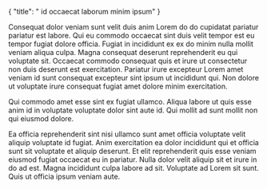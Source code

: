 {
  "title": " id occaecat laborum minim ipsum"
}

Consequat dolor veniam sunt velit duis anim Lorem do do cupidatat pariatur pariatur est labore. Qui eu commodo occaecat sint duis velit tempor est eu tempor fugiat dolore officia. Fugiat in incididunt ex ex do minim nulla mollit veniam aliqua culpa. Magna consequat deserunt reprehenderit eu qui voluptate sit. Occaecat commodo consequat quis et irure ut consectetur non duis deserunt est exercitation. Pariatur irure excepteur Lorem amet veniam id sunt consequat excepteur sint ipsum ut incididunt qui. Non dolore ut voluptate irure consequat fugiat amet dolore minim exercitation.

Qui commodo amet esse sint ex fugiat ullamco. Aliqua labore ut quis esse anim id in voluptate voluptate dolor sint aute id. Qui mollit ad sunt mollit non qui eiusmod dolore.

Ea officia reprehenderit sint nisi ullamco sunt amet officia voluptate velit aliquip voluptate id fugiat. Anim exercitation ea dolor incididunt qui et officia sunt sit voluptate et aliquip deserunt. Et elit reprehenderit quis esse veniam eiusmod fugiat occaecat eu in pariatur. Nulla dolor velit aliquip sit et irure in do ad est. Magna incididunt culpa labore ad sit. Voluptate ad Lorem sit sunt. Quis ut officia ipsum veniam aute.
